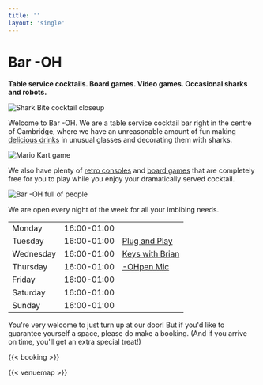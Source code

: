 ```yaml
---
title: ''
layout: 'single'
---
```


# Bar -OH

**Table service cocktails.  Board games.  Video games.  Occasional
sharks and robots.**

![Shark Bite cocktail closeup](images/sharkbite.jpeg)

Welcome to Bar -OH.  We are a table service cocktail bar right in the
centre of Cambridge, where we have an unreasonable amount of fun
making [delicious drinks](menu) in unusual glasses and decorating
them with sharks.

![Mario Kart game](images/mariokart.jpeg)

We also have plenty of [retro consoles](games) and [board
games](games) that are completely free for you to play while you
enjoy your dramatically served cocktail.

![Bar -OH full of people](images/crowd.jpeg)

We are open every night of the week for all your imbibing needs.

|            |               |                                 |
| :--------- | ------------- | :------------------------------ |
| Monday     |  16:00-01:00  |                                 |
| Tuesday    |  16:00-01:00  | [Plug and Play](tuesday)        |
| Wednesday  |  16:00-01:00  | [Keys with Brian](wednesday)    |
| Thursday   |  16:00-01:00  | [-OHpen Mic](thursday)          |
| Friday     |  16:00-01:00  |                                 |
| Saturday   |  16:00-01:00  |                                 |
| Sunday     |  16:00-01:00  |                                 |

You're very welcome to just turn up at our door!  But if you'd like to
guarantee yourself a space, please do make a booking.  (And if you
arrive on time, you'll get an extra special treat!)

{{< booking >}}

{{< venuemap >}}
